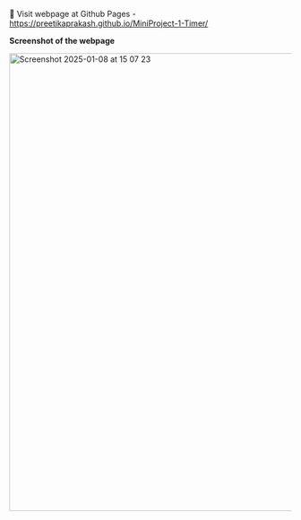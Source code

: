 📍 Visit webpage at Github Pages - https://preetikaprakash.github.io/MiniProject-1-Timer/ 

**Screenshot of the webpage**

<img width="817" alt="Screenshot 2025-01-08 at 15 07 23" src="https://github.com/user-attachments/assets/8307a802-fcd0-456a-b78d-ce398e1f8b22" />
